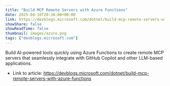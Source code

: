```yaml
---
title: "Build MCP Remote Servers with Azure Functions"
date: 2025-04-16T20:30:00+00:00
link: https://devblogs.microsoft.com/dotnet/build-mcp-remote-servers-with-azure-functions
showShare: false
showReadTime: false
thumbnail: images/azure.png
tags: ["devblogs.microsoft.com"]
---
```

Build AI-powered tools quickly using Azure Functions to create remote MCP servers that seamlessly integrate with GitHub Copilot and other LLM-based applications.

- Link to article: https://devblogs.microsoft.com/dotnet/build-mcp-remote-servers-with-azure-functions